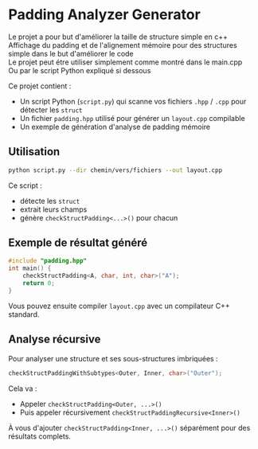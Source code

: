 # Padding Analyzer Generator

  Le projet a pour but d'améliorer la taille de structure simple en c++  
  Affichage du padding et de l'alignement mémoire pour des structures simple dans le but d'améliorer le code  
  Le projet peut étre utiliser simplement comme montré dans le main.cpp  
  Ou par le script Python expliqué si dessous  
  

Ce projet contient :
- Un script Python (`script.py`) qui scanne vos fichiers `.hpp` / `.cpp` pour détecter les `struct`
- Un fichier `padding.hpp` utilisé pour générer un `layout.cpp` compilable
- Un exemple de génération d'analyse de padding mémoire

## Utilisation

```bash
python script.py --dir chemin/vers/fichiers --out layout.cpp
```

Ce script :
- détecte les `struct`
- extrait leurs champs
- génère `checkStructPadding<...>()` pour chacun

## Exemple de résultat généré

```cpp
#include "padding.hpp"
int main() {
    checkStructPadding<A, char, int, char>("A");
    return 0;
}
```

Vous pouvez ensuite compiler `layout.cpp` avec un compilateur C++ standard.

## Analyse récursive

Pour analyser une structure et ses sous-structures imbriquées :

```cpp
checkStructPaddingWithSubtypes<Outer, Inner, char>("Outer");
```

Cela va :
- Appeler `checkStructPadding<Outer, ...>()`
- Puis appeler récursivement `checkStructPaddingRecursive<Inner>()`

À vous d'ajouter `checkStructPadding<Inner, ...>()` séparément pour des résultats complets.
